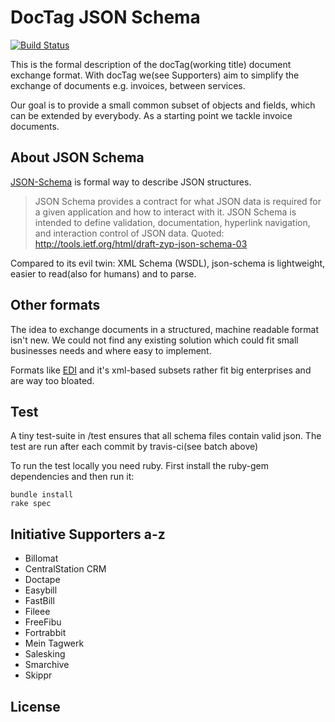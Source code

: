 # DocTag JSON Schema
[![Build Status](https://secure.travis-ci.org/docTag/doctag_json_schema.png?branch=master)](http://travis-ci.org/docTag/doctag_json_schema)

This is the formal description of the docTag(working title) document exchange
format. With docTag we(see Supporters) aim to simplify the exchange of documents
e.g. invoices, between services.

Our goal is to provide a small common subset of objects and fields, which can
be extended by everybody. As a starting point we tackle invoice documents.

## About JSON Schema

[JSON-Schema](json-schema.org) is formal way to describe JSON structures.

> JSON Schema provides a contract for what JSON data is required for a given
application and how to interact with it. JSON Schema is intended to define
validation, documentation, hyperlink navigation, and interaction control of JSON
data.
Quoted: http://tools.ietf.org/html/draft-zyp-json-schema-03

Compared to its evil twin: XML Schema (WSDL), json-schema is lightweight, easier
to read(also for humans) and to parse.

## Other formats

The idea to exchange documents in a structured, machine readable format isn't
new. We could not find any existing solution which could fit small businesses
needs and where easy to implement.

Formats like [EDI](http://en.wikipedia.org/wiki/Electronic_Data_Interchange#See_also)
and it's xml-based subsets rather fit big enterprises and are way too bloated.

## Test

A tiny test-suite in /test ensures that all schema files contain valid json.
The test are run after each commit by travis-ci(see batch above)

To run the test locally you need ruby. First install the ruby-gem dependencies
and then run it:

    bundle install
    rake spec


## Initiative Supporters a-z

* Billomat
* CentralStation CRM
* Doctape
* Easybill
* FastBill
* Fileee
* FreeFibu
* Fortrabbit
* Mein Tagwerk
* Salesking
* Smarchive
* Skippr

## License